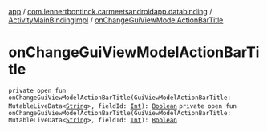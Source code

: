 [app](../../index.md) / [com.lennertbontinck.carmeetsandroidapp.databinding](../index.md) / [ActivityMainBindingImpl](index.md) / [onChangeGuiViewModelActionBarTitle](./on-change-gui-view-model-action-bar-title.md)

# onChangeGuiViewModelActionBarTitle

`private open fun onChangeGuiViewModelActionBarTitle(GuiViewModelActionBarTitle: MutableLiveData<`[`String`](https://kotlinlang.org/api/latest/jvm/stdlib/kotlin/-string/index.html)`>, fieldId: `[`Int`](https://kotlinlang.org/api/latest/jvm/stdlib/kotlin/-int/index.html)`): `[`Boolean`](https://kotlinlang.org/api/latest/jvm/stdlib/kotlin/-boolean/index.html)
`private open fun onChangeGuiViewModelActionBarTitle(GuiViewModelActionBarTitle: MutableLiveData<`[`String`](https://kotlinlang.org/api/latest/jvm/stdlib/kotlin/-string/index.html)`>, fieldId: `[`Int`](https://kotlinlang.org/api/latest/jvm/stdlib/kotlin/-int/index.html)`): `[`Boolean`](https://kotlinlang.org/api/latest/jvm/stdlib/kotlin/-boolean/index.html)